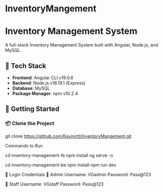 # InventoryMangement

# Inventory Management System

A full-stack Inventory Management System built with Angular, Node.js, and MySQL.

## 🧰 Tech Stack

- **Frontend**: Angular CLI v19.0.6
- **Backend**: Node.js v18.19.1 (Express)
- **Database**: MySQL
- **Package Manager**: npm v10.2.4

## 🚀 Getting Started

### 📦 Clone the Project

git clone https://github.com/Kavinirtt/InventoryMangement.git

Commands to Run

cd inventory-management-fe
npm install
ng serve -o

cd inventory-management-be
npm install
npm run dev

👤 Login Credentials
🔐 Admin
Username: VGadmin
Password: Pass@123

👷 Staff
Username: VGstaff
Password: Pass@123






